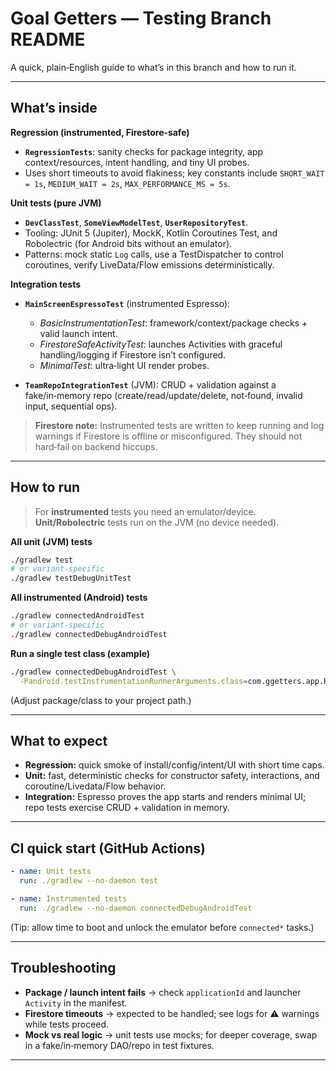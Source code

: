 # Goal Getters — Testing Branch README

A quick, plain‑English guide to what’s in this branch and how to run it.

---

## What’s inside

**Regression (instrumented, Firestore‑safe)**

* **`RegressionTests`**: sanity checks for package integrity, app context/resources, intent handling, and tiny UI probes.
* Uses short timeouts to avoid flakiness; key constants include `SHORT_WAIT = 1s`, `MEDIUM_WAIT = 2s`, `MAX_PERFORMANCE_MS = 5s`.

**Unit tests (pure JVM)**

* **`DevClassTest`**, **`SomeViewModelTest`**, **`UserRepositoryTest`**.
* Tooling: JUnit 5 (Jupiter), MockK, Kotlin Coroutines Test, and Robolectric (for Android bits without an emulator).
* Patterns: mock static `Log` calls, use a TestDispatcher to control coroutines, verify LiveData/Flow emissions deterministically.

**Integration tests**

* **`MainScreenEspressoTest`** (instrumented Espresso):

  * *BasicInstrumentationTest*: framework/context/package checks + valid launch intent.
  * *FirestoreSafeActivityTest*: launches Activities with graceful handling/logging if Firestore isn’t configured.
  * *MinimalTest*: ultra‑light UI render probes.
* **`TeamRepoIntegrationTest`** (JVM): CRUD + validation against a fake/in‑memory repo (create/read/update/delete, not‑found, invalid input, sequential ops).

> **Firestore note:** Instrumented tests are written to keep running and log warnings if Firestore is offline or misconfigured. They should not hard‑fail on backend hiccups.

---

## How to run

> For **instrumented** tests you need an emulator/device. **Unit/Robolectric** tests run on the JVM (no device needed).

**All unit (JVM) tests**

```bash
./gradlew test
# or variant‑specific
./gradlew testDebugUnitTest
```

**All instrumented (Android) tests**

```bash
./gradlew connectedAndroidTest
# or variant‑specific
./gradlew connectedDebugAndroidTest
```

**Run a single test class (example)**

```bash
./gradlew connectedDebugAndroidTest \
  -Pandroid.testInstrumentationRunnerArguments.class=com.ggetters.app.RegressionTests
```

(Adjust package/class to your project path.)

---

## What to expect

* **Regression:** quick smoke of install/config/intent/UI with short time caps.
* **Unit:** fast, deterministic checks for constructor safety, interactions, and coroutine/Livedata/Flow behavior.
* **Integration:** Espresso proves the app starts and renders minimal UI; repo tests exercise CRUD + validation in memory.

---

## CI quick start (GitHub Actions)

```yaml
- name: Unit tests
  run: ./gradlew --no-daemon test

- name: Instrumented tests
  run: ./gradlew --no-daemon connectedDebugAndroidTest
```

(Tip: allow time to boot and unlock the emulator before `connected*` tasks.)

---

## Troubleshooting

* **Package / launch intent fails** → check `applicationId` and launcher `Activity` in the manifest.
* **Firestore timeouts** → expected to be handled; see logs for ⚠️ warnings while tests proceed.
* **Mock vs real logic** → unit tests use mocks; for deeper coverage, swap in a fake/in‑memory DAO/repo in test fixtures.

---

